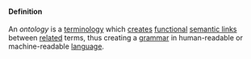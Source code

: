 #### Definition

An *ontology* is a [terminology](https://github.com/gcassel/Modular-Organization-Terminology/blob/master/terms/terminology.md) which [creates](https://github.com/gcassel/Modular-Organization-Terminology/blob/master/terms/create.md) [functional](https://github.com/gcassel/Modular-Organization-Terminology/blob/master/terms/function.md) [semantic links](https://github.com/gcassel/Modular-Organization-Terminology/blob/master/terms/semantic-link.md) between [related](https://github.com/gcassel/Modular-Organizing-Terminology/blob/master/terms/relate.md) terms, thus creating a [grammar](https://github.com/gcassel/Modular-Organizing-Terminology/blob/master/terms/grammar.md) in human-readable or machine-readable [language](https://github.com/gcassel/Modular-Organizing-Terminology/blob/master/terms/language.md).

